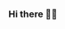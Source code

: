 ### Hi there 👋🏻

<!--
**OrangeFlavoredDerek/OrangeFlavoredDerek** is a ✨ _special_ ✨ repository because its `README.md` (this file) appears on your GitHub profile.

Here are some ideas to get you started:

- 💻 I’m a iOS Developer
- 📺 I’m currently watching the TV series "Hansawa Naoki"
- 🤔 I’m looking for help with ...
- 💬 Ask me about C, Swift and SwiftUI 
- 📫 How to reach me: @derekchan0407 on Twitter
- 🏈 I will always support the New York Giants!
-->

